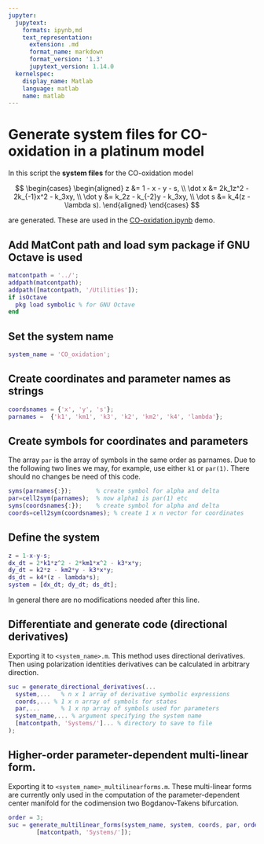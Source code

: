 ```yaml
---
jupyter:
  jupytext:
    formats: ipynb,md
    text_representation:
      extension: .md
      format_name: markdown
      format_version: '1.3'
      jupytext_version: 1.14.0
  kernelspec:
    display_name: Matlab
    language: matlab
    name: matlab
---
```


# Generate system files for CO-oxidation in a platinum model

In this script the __system files__ for the CO-oxidation model

$$
\begin{cases}
\begin{aligned}
z &= 1 - x - y - s, \\
\dot x &= 2k_1z^2 - 2k_{-1}x^2 - k_3xy, \\
\dot y &= k_2z - k_{-2}y - k_3xy, \\
\dot s &= k_4(z - \lambda s).
\end{aligned}
\end{cases}
$$

are generated. These are used in the [CO-oxidation.ipynb](./CO-oxidation.ipynb)
demo.


## Add MatCont path and load sym package if GNU Octave is used

```matlab
matcontpath = '../';
addpath(matcontpath);
addpath([matcontpath, '/Utilities']);
if isOctave
  pkg load symbolic % for GNU Octave
end
```

## Set the system name

```matlab
system_name = 'CO_oxidation';
```

## Create coordinates and parameter names as strings 

```matlab
coordsnames = {'x', 'y', 's'};
parnames =  {'k1', 'km1', 'k3', 'k2', 'km2', 'k4', 'lambda'};
```

## Create symbols for coordinates and parameters
The array `par` is the array of symbols in the same order as parnames.
Due to the following two lines we may, for example, use either `k1` or
`par(1)`. There should no changes be need of this code.

```matlab
syms(parnames{:});       % create symbol for alpha and delta
par=cell2sym(parnames);  % now alpha1 is par(1) etc
syms(coordsnames{:});    % create symbol for alpha and delta
coords=cell2sym(coordsnames); % create 1 x n vector for coordinates
```

## Define the system

```matlab
z = 1-x-y-s;
dx_dt = 2*k1*z^2 - 2*km1*x^2 - k3*x*y;
dy_dt = k2*z - km2*y - k3*x*y;
ds_dt = k4*(z - lambda*s);
system = [dx_dt; dy_dt; ds_dt];
```

In general there are no modifications needed after this line.

## Differentiate and generate code (directional derivatives)

Exporting it to `<system_name>.m`. This method uses directional derivatives.
Then using polarization identities derivatives can be calculated in arbitrary
direction.

```matlab
suc = generate_directional_derivatives(...
  system,...   % n x 1 array of derivative symbolic expressions
  coords,... % 1 x n array of symbols for states
  par,...      % 1 x np array of symbols used for parameters
  system_name,... % argument specifying the system name
  [matcontpath, 'Systems/']... % directory to save to file
);
```

## Higher-order parameter-dependent multi-linear form.

Exporting it to `<system_name>_multilinearforms.m`. These multi-linear forms are
currently only used in the computation of the parameter-dependent center
manifold for the codimension two Bogdanov-Takens bifurcation.

```matlab
order = 3;
suc = generate_multilinear_forms(system_name, system, coords, par, order, ...
        [matcontpath, 'Systems/']);
```

